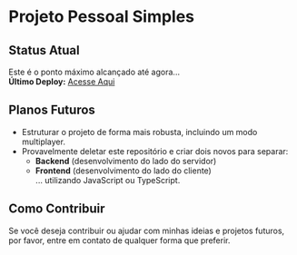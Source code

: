 # Projeto Pessoal Simples

## Status Atual

Este é o ponto máximo alcançado até agora...  
**Último Deploy:** [Acesse Aqui](https://deploy-preview-1--celebrated-medovik-6ab99d.netlify.app/)

## Planos Futuros

- Estruturar o projeto de forma mais robusta, incluindo um modo multiplayer.
- Provavelmente deletar este repositório e criar dois novos para separar:
  - **Backend** (desenvolvimento do lado do servidor)  
  - **Frontend** (desenvolvimento do lado do cliente)  
  ... utilizando JavaScript ou TypeScript.

## Como Contribuir

Se você deseja contribuir ou ajudar com minhas ideias e projetos futuros, por favor, entre em contato de qualquer forma que preferir.
